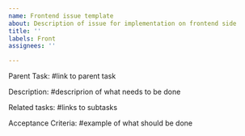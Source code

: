 ```yaml
---
name: Frontend issue template
about: Description of issue for implementation on frontend side
title: ''
labels: Front
assignees: ''

---
```


Parent Task: 
#link to parent task

Description:
#descriprion of what needs to be done

Related tasks:
#links to subtasks

Acceptance Criteria:
#example of what should be done
